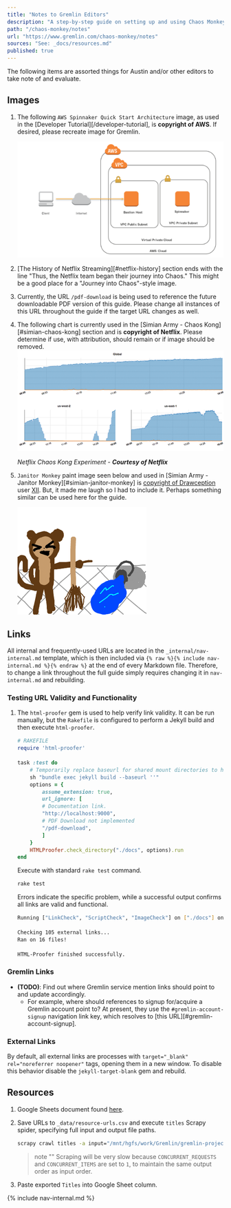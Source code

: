```yaml
---
title: "Notes to Gremlin Editors"
description: "A step-by-step guide on setting up and using Chaos Monkey with AWS, and also explores specific scenarios in which Chaos Monkey may (or may not) be relevant."
path: "/chaos-monkey/notes"
url: "https://www.gremlin.com/chaos-monkey/notes"
sources: "See: _docs/resources.md"
published: true
---
```


The following items are assorted things for Austin and/or other editors to take note of and evaluate.

## Images

1. The following `AWS Spinnaker Quick Start Architecture` image, as used in the [Developer Tutorial][/developer-tutorial], is **copyright of AWS**.  If desired, please recreate image for Gremlin.

    ![developer-tutorial-aws-spinnaker-quick-start-architecture](../images/developer-tutorial-aws-spinnaker-quick-start-architecture.png 'AWS Spinnaker Quick Start Architecture')

2. [The History of Netflix Streaming][#netflix-history] section ends with the line "Thus, the Netflix team began their journey into Chaos."  This might be a good place for a "Journey into Chaos"-style image.
3. Currently, the URL `/pdf-download` is being used to reference the future downloadable PDF version of this guide.  Please change all instances of this URL throughout the guide if the target URL changes as well.
4. The following chart is currently used in the [Simian Army - Chaos Kong][#simian-chaos-kong] section and is **copyright of Netflix**.  Please determine if use, with attribution, should remain or if image should be removed.
    ![simian-army-netflix-chaos-kong-experiment](../images/simian-army-netflix-chaos-kong-experiment.png 'Netflix Chaos Kong Experiment Chart -- Courtesy Netflix')

    *Netflix Chaos Kong Experiment - **Courtesy of Netflix***

5. `Janitor Monkey` paint image seen below and used in [Simian Army - Janitor Monkey][#simian-janitor-monkey] is [copyright of Drawception](https://drawception.com/panel/drawing/hJvv6336/janitor-monkey-laughs-at-spilled-mop-bucket/) user [XII](https://drawception.com/player/477070/xiii/).  But, it made me laugh so I had to include it.  Perhaps something similar can be used here for the guide.

    ![simian-army-janitor-monkey](../images/simian-army-janitor-monkey.png 'A magnificent Janitor Monkey')

## Links

All internal and frequently-used URLs are located in the `_internal/nav-internal.md` template, which is then included via `{% raw %}{% include nav-internal.md %}{% endraw %}` at the end of every Markdown file.  Therefore, to change a link throughout the full guide simply requires changing it in `nav-internal.md` and rebuilding.

### Testing URL Validity and Functionality

1. The `html-proofer` gem is used to help verify link validity.  It can be run manually, but the `Rakefile` is configured to perform a Jekyll build and then execute `html-proofer`.

    ```ruby
    # RAKEFILE
    require 'html-proofer'

    task :test do
        # Temporarily replace baseurl for shared mount directories to hash correctly.
        sh "bundle exec jekyll build --baseurl ''"
        options = {
            assume_extension: true,
            url_ignore: [
            # Documentation link.
            "http://localhost:9000",
            # PDF Download not implemented
            "/pdf-download",
            ]
        }
        HTMLProofer.check_directory("./docs", options).run
    end
    ```

    Execute with standard `rake test` command.

    ```bash
    rake test
    ```

    Errors indicate the specific problem, while a successful output confirms all links are valid and functional.

    ```bash
    Running ["LinkCheck", "ScriptCheck", "ImageCheck"] on ["./docs"] on *.html...

    Checking 105 external links...
    Ran on 16 files!

    HTML-Proofer finished successfully.
    ```

### Gremlin Links

- **(TODO)**: Find out where Gremlin service mention links should point to and update accordingly.
    - For example, where should references to signup for/acquire a Gremlin account point to?  At present, they use the `#gremlin-account-signup` navigation link key, which resolves to [this URL][#gremlin-account-signup].

### External Links

By default, all external links are processes with `target="_blank" rel="noreferrer noopener"` tags, opening them in a new window.  To disable this behavior disable the `jekyll-target-blank` gem and rebuild.

## Resources

1. Google Sheets document found [here](https://docs.google.com/spreadsheets/d/1SeNhnXx6dx7a3Ng4_hDS8LfKty8TVzxTt6g661OB6_E/).
2. Save URLs to `_data/resource-urls.csv` and execute `titles` Scrapy spider, specifying full input and output file paths.

    ```bash
    scrapy crawl titles -a input="/mnt/hgfs/work/Gremlin/gremlin-projects/chaos-monkey/_data/resource-urls.csv" -t csv --nolog -o - > "/mnt/hgfs/work/Gremlin/gremlin-projects/chaos-monkey/_data/resource-titles.csv"
    ```

    > note ""
    > Scraping will be very slow because `CONCURRENT_REQUESTS` and `CONCURRENT_ITEMS` are set to `1`, to maintain the same output order as input order.

3. Paste exported `Titles` into Google Sheet column.

{% include nav-internal.md %}